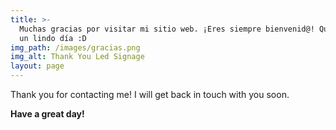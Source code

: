 ```yaml
---
title: >-
  Muchas gracias por visitar mi sitio web. ¡Eres siempre bienvenid@! Que tengan
  un lindo día :D
img_path: /images/gracias.png
img_alt: Thank You Led Signage
layout: page
---
```


Thank you for contacting me! I will get back in touch with you soon.

**Have a great day!**